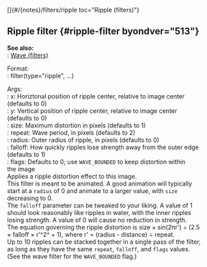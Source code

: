 []{#/{notes}/filters/ripple toc="Ripple (filters)"}    
## Ripple filter {#ripple-filter byondver="513"}    
**See also:**    
:   [Wave (filters)](ref/%7Bnotes%7D/filters/wave)    
<!-- -->    
Format:    
:   filter(type=\"ripple\", \...)    
<!-- -->    
Args:    
:   x: Horiztonal position of ripple center, relative to image center    
    (defaults to 0)    
:   y: Vertical position of ripple center, relative to image center    
    (defaults to 0)    
:   size: Maximum distortion in pixels (defaults to 1)    
:   repeat: Wave period, in pixels (defaults to 2)    
:   radius: Outer radius of ripple, in pixels (defaults to 0)    
:   falloff: How quickly ripples lose strength away from the outer edge    
    (defaults to 1)    
:   flags: Defaults to 0; use `WAVE_BOUNDED` to keep distortion within    
    the image    
Applies a ripple distortion effect to this image.    
This filter is meant to be animated. A good animation will typically    
start at a `radius` of 0 and animate to a larger value, with `size`    
decreasing to 0.    
The `falloff` parameter can be tweaked to your liking. A value of 1    
should look reasonably like ripples in water, with the inner ripples    
losing strength. A value of 0 will cause no reduction in strength.    
The equation governing the ripple distortion is size × sin(2πr\') ÷ (2.5    
× falloff × r\'^2^ + 1), where r\' = (radius - distance) ÷ repeat.    
Up to 10 ripples can be stacked together in a single pass of the filter,    
as long as they have the same `repeat`, `falloff`, and `flags` values.    
(See the wave filter for the `WAVE_BOUNDED` flag.)  